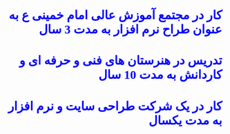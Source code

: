 <div style='direction:rtl;font-family:tohoma;color:blue'>

# کار در مجتمع آموزش عالی امام خمینی ع به عنوان طراح نرم افزار به مدت 3 سال
# تدریس در هنرستان های فنی و حرفه ای و کاردانش به مدت 10 سال
# کار در یک شرکت طراحی سایت و نرم افزار به مدت یکسال
</div>
